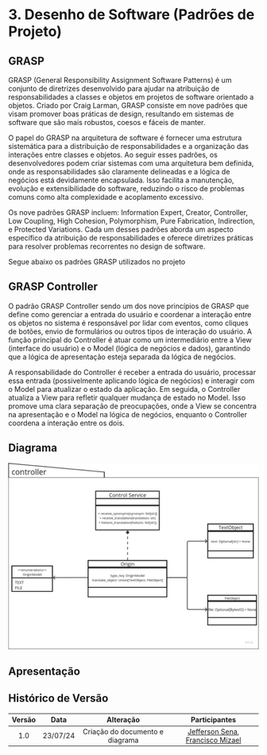 # 3. Desenho de Software (Padrões de Projeto)

## GRASP
GRASP (General Responsibility Assignment Software Patterns) é um conjunto de diretrizes desenvolvido para ajudar na atribuição de responsabilidades a classes e objetos em projetos de software orientado a objetos. Criado por Craig Larman, GRASP consiste em nove padrões que visam promover boas práticas de design, resultando em sistemas de software que são mais robustos, coesos e fáceis de manter.

O papel do GRASP na arquitetura de software é fornecer uma estrutura sistemática para a distribuição de responsabilidades e a organização das interações entre classes e objetos. Ao seguir esses padrões, os desenvolvedores podem criar sistemas com uma arquitetura bem definida, onde as responsabilidades são claramente delineadas e a lógica de negócios está devidamente encapsulada. Isso facilita a manutenção, evolução e extensibilidade do software, reduzindo o risco de problemas comuns como alta complexidade e acoplamento excessivo.

Os nove padrões GRASP incluem: Information Expert, Creator, Controller, Low Coupling, High Cohesion, Polymorphism, Pure Fabrication, Indirection, e Protected Variations. Cada um desses padrões aborda um aspecto específico da atribuição de responsabilidades e oferece diretrizes práticas para resolver problemas recorrentes no design de software.

Segue abaixo os padrões GRASP utilizados no projeto

## GRASP Controller
O padrão GRASP Controller sendo um dos nove princípios de GRASP que define como gerenciar a entrada do usuário e coordenar a interação entre os objetos no sistema é responsável por lidar com eventos, como cliques de botões, envio de formulários ou outros tipos de interação do usuário. A função principal do Controller é atuar como um intermediário entre a View (interface do usuário) e o Model (lógica de negócios e dados), garantindo que a lógica de apresentação esteja separada da lógica de negócios.

A responsabilidade do Controller é receber a entrada do usuário, processar essa entrada (possivelmente aplicando lógica de negócios) e interagir com o Model para atualizar o estado da aplicação. Em seguida, o Controller atualiza a View para refletir qualquer mudança de estado no Model. Isso promove uma clara separação de preocupações, onde a View se concentra na apresentação e o Model na lógica de negócios, enquanto o Controller coordena a interação entre os dois.

## Diagrama 
![Diagrama GRAPS Controller](../img/PadroesDeProjeto/grasp-controller.png)

## Apresentação

## Histórico de Versão
<center>

| Versão |   Data   |                           Alteração                           |                                        Participantes                                         |
| :----: | :------: |:-------------------------------------------------------------:|:--------------------------------------------------------------------------------------------:|
|  1.0   | 23/07/24 |                     Criação do documento e diagrama                     |                                            [Jefferson Sena](https://github.com/JeffersonSenaa/), [Francisco Mizael](https://github.com/frmiza/) |

</center>